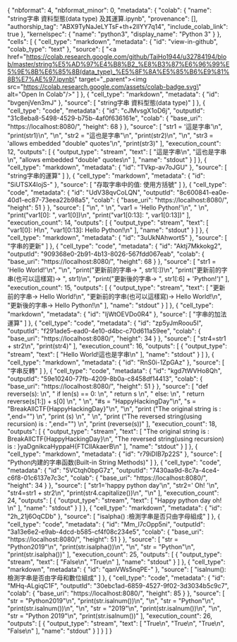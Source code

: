 {
  "nbformat": 4,
  "nbformat_minor": 0,
  "metadata": {
    "colab": {
      "name": "string字串 資料型態(data type) 及其運算.ipynb",
      "provenance": [],
      "authorship_tag": "ABX9TyNaJeLYTsF+th+2IIYY7q14",
      "include_colab_link": true
    },
    "kernelspec": {
      "name": "python3",
      "display_name": "Python 3"
    }
  },
  "cells": [
    {
      "cell_type": "markdown",
      "metadata": {
        "id": "view-in-github",
        "colab_type": "text"
      },
      "source": [
        "<a href=\"https://colab.research.google.com/github/TaiHo1944/u32784194/blob/master/string%E5%AD%97%E4%B8%B2_%E8%B3%87%E6%96%99%E5%9E%8B%E6%85%8B(data_type)_%E5%8F%8A%E5%85%B6%E9%81%8B%E7%AE%97.ipynb\" target=\"_parent\"><img src=\"https://colab.research.google.com/assets/colab-badge.svg\" alt=\"Open In Colab\"/></a>"
      ]
    },
    {
      "cell_type": "markdown",
      "metadata": {
        "id": "bvgenjVen3mJ"
      },
      "source": [
        "string字串 資料型態(data type)"
      ]
    },
    {
      "cell_type": "code",
      "metadata": {
        "id": "cJMvsgX1oD6j",
        "outputId": "31c8eba8-5498-4529-b75b-4af0f636161e",
        "colab": {
          "base_uri": "https://localhost:8080/",
          "height": 68
        }
      },
      "source": [
        "str1 = '這是字串'\n",
        "print(str1)\n",
        "\n",
        "str2 = \"這也是字串\"\n",
        "print(str2)\n",
        "\n",
        "str3 = 'allows embedded \"double\" quotes'\n",
        "print(str3)"
      ],
      "execution_count": 12,
      "outputs": [
        {
          "output_type": "stream",
          "text": [
            "這是字串\n",
            "這也是字串\n",
            "allows embedded \"double\" quotes\n"
          ],
          "name": "stdout"
        }
      ]
    },
    {
      "cell_type": "markdown",
      "metadata": {
        "id": "TVkp-av7oJGU"
      },
      "source": [
        "string字串的運算"
      ]
    },
    {
      "cell_type": "markdown",
      "metadata": {
        "id": "SiUTSX4IojS-"
      },
      "source": [
        "存取字串中的值: 使用方括號"
      ]
    },
    {
      "cell_type": "code",
      "metadata": {
        "id": "UdV38qvCoLQN",
        "outputId": "8c600841-ea0e-40d1-ec87-73eea22b98a5",
        "colab": {
          "base_uri": "https://localhost:8080/",
          "height": 51
        }
      },
      "source": [
        "\n",
        " \n",
        "var1 = 'Hello Python!'\n",
        " \n",
        "print(\"var1[0]: \", var1[0])\n",
        "print(\"var1[0:13]: \", var1[0:13])"
      ],
      "execution_count": 14,
      "outputs": [
        {
          "output_type": "stream",
          "text": [
            "var1[0]:  H\n",
            "var1[0:13]:  Hello Python!\n"
          ],
          "name": "stdout"
        }
      ]
    },
    {
      "cell_type": "markdown",
      "metadata": {
        "id": "3uUkNAhwort5"
      },
      "source": [
        "字串的更新"
      ]
    },
    {
      "cell_type": "code",
      "metadata": {
        "id": "Aktj7Mkkokg2",
        "outputId": "909368e0-2b91-4b13-8026-567fdd067eab",
        "colab": {
          "base_uri": "https://localhost:8080/",
          "height": 68
        }
      },
      "source": [
        "str1 = 'Hello World!'\n",
        "\n",
        "print(\"更新前的字串-> \", str1[:])\n",
        "print(\"更新前的字串(也可以這樣寫)-> \", str1)\n",
        "print(\"更新後的字串-> \", str1[:6] + 'Python!')"
      ],
      "execution_count": 15,
      "outputs": [
        {
          "output_type": "stream",
          "text": [
            "更新前的字串->  Hello World!\n",
            "更新前的字串(也可以這樣寫)->  Hello World!\n",
            "更新後的字串->  Hello Python!\n"
          ],
          "name": "stdout"
        }
      ]
    },
    {
      "cell_type": "markdown",
      "metadata": {
        "id": "IjWtOEVDo0R4"
      },
      "source": [
        "字串的加法運算"
      ]
    },
    {
      "cell_type": "code",
      "metadata": {
        "id": "zp5yJmRoou5I",
        "outputId": "f291ade5-ead0-4e10-d4bc-c70d611a59ee",
        "colab": {
          "base_uri": "https://localhost:8080/",
          "height": 34
        }
      },
      "source": [
        "str4=str1 + str2\n",
        "print(str4)"
      ],
      "execution_count": 16,
      "outputs": [
        {
          "output_type": "stream",
          "text": [
            "Hello World!這也是字串\n"
          ],
          "name": "stdout"
        }
      ]
    },
    {
      "cell_type": "markdown",
      "metadata": {
        "id": "RnS0i-1ZpGAz"
      },
      "source": [
        "字串反轉"
      ]
    },
    {
      "cell_type": "code",
      "metadata": {
        "id": "kgd7tWVHo8Qh",
        "outputId": "59e10240-77fb-4209-8b0a-c8458df14413",
        "colab": {
          "base_uri": "https://localhost:8080/",
          "height": 51
        }
      },
      "source": [
        "def reverse(s): \n",
        "    if len(s) == 0: \n",
        "        return s \n",
        "    else: \n",
        "        return reverse(s[1:]) + s[0] \n",
        "  \n",
        "#s = \"HappyHackingDay\"\n",
        "s = \"BreakAllCTF{HappyHackingDay}\"\n",
        "\n",
        "print (\"The original string  is : \",end=\"\") \n",
        "print (s) \n",
        "  \n",
        "print (\"The reversed string(using recursion) is : \",end=\"\") \n",
        "print (reverse(s))"
      ],
      "execution_count": 18,
      "outputs": [
        {
          "output_type": "stream",
          "text": [
            "The original string  is : BreakAllCTF{HappyHackingDay}\n",
            "The reversed string(using recursion) is : }yaDgnikcaHyppaH{FTCllAkaerB\n"
          ],
          "name": "stdout"
        }
      ]
    },
    {
      "cell_type": "markdown",
      "metadata": {
        "id": "r79iDIB7p22S"
      },
      "source": [
        "Python内建的字串函数(Built-in String Methods)"
      ]
    },
    {
      "cell_type": "code",
      "metadata": {
        "id": "5VCtqh0bpG7z",
        "outputId": "7430aa9d-8c7a-4ce4-c6f8-01c6137e7c3c",
        "colab": {
          "base_uri": "https://localhost:8080/",
          "height": 34
        }
      },
      "source": [
        "str1='happy python day'\n",
        "str2='    Oh!   '\n",
        "str4=str1 + str2\n",
        "print(str4.capitalize())\n",
        "\n"
      ],
      "execution_count": 24,
      "outputs": [
        {
          "output_type": "stream",
          "text": [
            "Happy python day    oh!   \n"
          ],
          "name": "stdout"
        }
      ]
    },
    {
      "cell_type": "markdown",
      "metadata": {
        "id": "2h_21j6OqCDb"
      },
      "source": [
        "isalpha() :檢測字串是否只由字母組成"
      ]
    },
    {
      "cell_type": "code",
      "metadata": {
        "id": "Mm_I7cOpp5ni",
        "outputId": "3a13e6e2-e9ab-4dcd-b585-cf4f08c234e5",
        "colab": {
          "base_uri": "https://localhost:8080/",
          "height": 51
        }
      },
      "source": [
        "str = \"Python2019\"\n",
        "print(str.isalpha())\n",
        "\n",
        "str = \"Python\"\n",
        "print(str.isalpha())"
      ],
      "execution_count": 25,
      "outputs": [
        {
          "output_type": "stream",
          "text": [
            "False\n",
            "True\n"
          ],
          "name": "stdout"
        }
      ]
    },
    {
      "cell_type": "markdown",
      "metadata": {
        "id": "qanVWs5nqPE-"
      },
      "source": [
        "isalnum():檢測字串是否由字母和數位組成"
      ]
    },
    {
      "cell_type": "code",
      "metadata": {
        "id": "MHq-ALgiqC1F",
        "outputId": "30ebc1ad-6859-4527-9f02-3d3034b5c9c7",
        "colab": {
          "base_uri": "https://localhost:8080/",
          "height": 85
        }
      },
      "source": [
        "str = \"Python2019\"\n",
        "print(str.isalnum())\n",
        "\n",
        "str = \"Python\"\n",
        "print(str.isalnum())\n",
        "\n",
        "str = \"2019\"\n",
        "print(str.isalnum())\n",
        "\n",
        "str = \"Python 2019\"\n",
        "print(str.isalnum())"
      ],
      "execution_count": 26,
      "outputs": [
        {
          "output_type": "stream",
          "text": [
            "True\n",
            "True\n",
            "True\n",
            "False\n"
          ],
          "name": "stdout"
        }
      ]
    }
  ]
}
